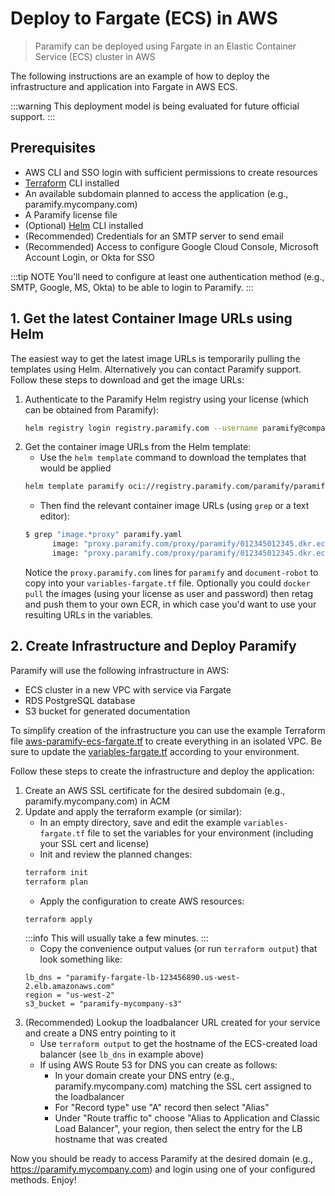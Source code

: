 # Deploy to Fargate (ECS) in AWS
> Paramify can be deployed using Fargate in an Elastic Container Service (ECS) cluster in AWS

The following instructions are an example of how to deploy the infrastructure and application into Fargate in AWS ECS.

:::warning
This deployment model is being evaluated for future official support.
:::

## Prerequisites
- AWS CLI and SSO login with sufficient permissions to create resources
- [Terraform](https://www.terraform.io/) CLI installed
- An available subdomain planned to access the application (e.g., paramify.mycompany.com)
- A Paramify license file
- (Optional) [Helm](https://helm.sh/docs/intro/install/) CLI installed
- (Recommended) Credentials for an SMTP server to send email
- (Recommended) Access to configure Google Cloud Console, Microsoft Account Login, or Okta for SSO

:::tip NOTE
You'll need to configure at least one authentication method (e.g., SMTP, Google, MS, Okta) to be able to login to Paramify.
:::


## 1. Get the latest Container Image URLs using Helm
The easiest way to get the latest image URLs is temporarily pulling the templates using Helm. Alternatively you can contact Paramify support.
Follow these steps to download and get the image URLs:
1. Authenticate to the Paramify Helm registry using your license (which can be obtained from Paramify):
    ```bash
    helm registry login registry.paramify.com --username paramify@company.com --password <license_id>
    ```
2. Get the container image URLs from the Helm template:
    - Use the `helm template` command to download the templates that would be applied
    ```bash
    helm template paramify oci://registry.paramify.com/paramify/paramify > paramify.yaml
    ```
    - Then find the relevant container image URLs (using `grep` or a text editor):
    ```bash
    $ grep "image.*proxy" paramify.yaml
          image: "proxy.paramify.com/proxy/paramify/012345012345.dkr.ecr.us-west-2.amazonaws.com/document-robot:abc1234@sha256:abcdefg1234567890..."
          image: "proxy.paramify.com/proxy/paramify/012345012345.dkr.ecr.us-west-2.amazonaws.com/paramify:abc1234@sha256:abcdefg1234567890..."
    ```
    Notice the `proxy.paramify.com` lines for `paramify` and `document-robot` to copy into your `variables-fargate.tf` file.
    Optionally you could `docker pull` the images (using your license as user and password) then retag and push them to your own ECR, in which case you'd want to use your resulting URLs in the variables.


## 2. Create Infrastructure and Deploy Paramify
Paramify will use the following infrastructure in AWS:
- ECS cluster in a new VPC with service via Fargate
- RDS PostgreSQL database
- S3 bucket for generated documentation

To simplify creation of the infrastructure you can use the example Terraform file [aws-paramify-ecs-fargate.tf](https://github.com/paramify/support/blob/main/aws-paramify-ecs-fargate.tf) to create everything in an isolated VPC. Be sure to update the [variables-fargate.tf](https://github.com/paramify/support/blob/main/variables-fargate.tf) according to your environment.

Follow these steps to create the infrastructure and deploy the application:
1. Create an AWS SSL certificate for the desired subdomain (e.g., paramify.mycompany.com) in ACM
2. Update and apply the terraform example (or similar):
    - In an empty directory, save and edit the example `variables-fargate.tf` file to set the variables for your environment (including your SSL cert and license)
    - Init and review the planned changes:
    ```bash
    terraform init
    terraform plan
    ```
    - Apply the configuration to create AWS resources:
    ```bash
    terraform apply
    ```
    :::info
    This will usually take a few minutes.
    :::
    - Copy the convenience output values (or run `terraform output`) that look something like:
    ```
    lb_dns = "paramify-fargate-lb-123456890.us-west-2.elb.amazonaws.com"
    region = "us-west-2"
    s3_bucket = "paramify-mycompany-s3"
    ```
3. (Recommended) Lookup the loadbalancer URL created for your service and create a DNS entry pointing to it
    - Use `terraform output` to get the hostname of the ECS-created load balancer (see `lb_dns` in example above)
    - If using AWS Route 53 for DNS you can create as follows:
        - In your domain create your DNS entry (e.g., paramify.mycompany.com) matching the SSL cert assigned to the loadbalancer
        - For "Record type" use "A" record then select "Alias"
        - Under "Route traffic to" choose "Alias to Application and Classic Load Balancer", your region, then select the entry for the LB hostname that was created

Now you should be ready to access Paramify at the desired domain (e.g., https://paramify.mycompany.com) and login using one of your configured methods. Enjoy!

